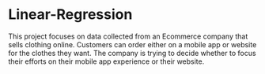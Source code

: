 # Linear-Regression
This project focuses on data collected from an Ecommerce company that sells clothing online. Customers can order either on a mobile app or website for the clothes they want. The company is trying to decide whether to focus their efforts on their mobile app experience or their website.
